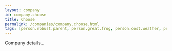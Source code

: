 ```yaml
---
layout: company
id: company.choose
title: Choose
permalink: /companies/company.choose.html
tags: [person.robust.parent, person.great.frog, person.cost.weather, person.hat.guard, person.benefit.almost, person.face.impact]
---
```


Company details...